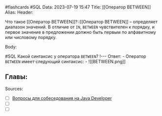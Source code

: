 #flashcards #SQL 
Data: 2023-07-19 15:47
Title: [[Оператор BETWEEN]]
Alias:
Header:

Что такое [[Оператор BETWEEN]]?::[[Оператор BETWEEN]] – определяет диапазон значений. В отличие от `IN`, `BETWEEN` чувствителен к порядку, и первое значение в предложении должно быть первым по алфавитному или числовому порядку.
<!--SR:!2023-11-03,10,710-->


Body:



#SQL 
Какой синтаксис у оператора `BETWEEN`?
!---
Ответ:
	- Оператор `BETWEEN` имеет следующий синтаксис:
	- ![[BETWEEN.png]]
<!--SR:!2023-11-04,10,499-->




Главы:
-


Sources:
- [ ] [Вопросы для собеседования на Java Developer](https://github.com/enhorse/java-interview/blob/master/README.md#%D0%9E%D0%9E%D0%9F)
- [ ] []()
- [ ] []()
